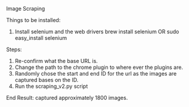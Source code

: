 Image Scraping

Things to be installed: 

1. Install selenium and the web drivers
	brew install selenium OR sudo easy_install selenium


Steps: 

1. Re-confirm what the base URL is.
2. Change the path to the chrome plugin to where ever the plugins are. 
3. Randomly chose the start and end ID for the url as the images are captured bases on the ID. 
4. Run the scraping_v2.py script

End Result: captured approximately 1800 images. 